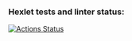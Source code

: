 ### Hexlet tests and linter status:
[![Actions Status](https://github.com/VadimZyuzelev/frontend-project-46/actions/workflows/hexlet-check.yml/badge.svg)](https://github.com/VadimZyuzelev/frontend-project-46/actions)